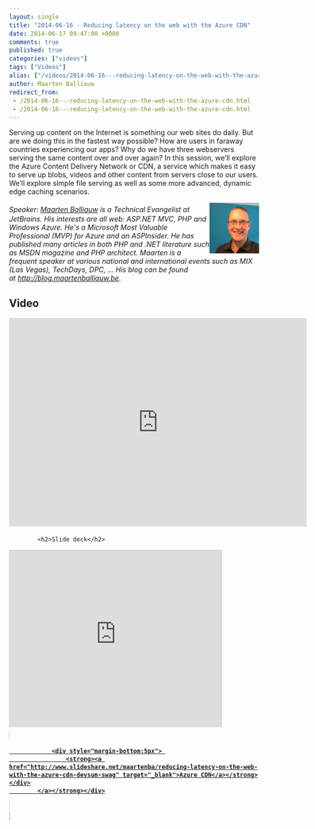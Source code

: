 ```yaml
---
layout: single
title: "2014-06-16 - Reducing latency on the web with the Azure CDN"
date: 2014-06-17 09:47:00 +0000
comments: true
published: true
categories: ["videos"]
tags: ["Videos"]
alias: ["/videos/2014-06-16---reducing-latency-on-the-web-with-the-azure-cdn"]
author: Maarten Balliauw
redirect_from:
 - /2014-06-16---reducing-latency-on-the-web-with-the-azure-cdn.html
 - /2014-06-16---reducing-latency-on-the-web-with-the-azure-cdn.html
---
```


<p>Serving up content on the Internet is something our web sites do daily. But are we doing this in the fastest way possible? How are users in faraway countries experiencing our apps? Why do we have three webservers serving the same content over and over again? In this session, we&rsquo;ll explore the Azure Content Delivery Network or CDN, a service which makes it easy to serve up blobs, videos and other content from servers close to our users. We&rsquo;ll explore simple file serving as well as some more advanced, dynamic edge caching scenarios.</p>
<p><span style="font-size: 20px; font-weight: bold;"></span><img width="100" height="102" align="right" style="font-style: italic;" alt="" src="/assets/media/speakers/maarten-balliauw.jpg"><span style="font-style: italic;">Speaker:</span><span style="font-style: italic;">&nbsp;</span><a style="font-style: italic;" href="http://blog.maartenballiauw.be">Maarten Balliauw</a><span style="font-style: italic;">&nbsp;</span><span style="font-style: italic;">is a Technical Evangelist at JetBrains. His interests are all web: ASP.NET MVC, PHP and Windows Azure. He's a Microsoft Most Valuable Professional (MVP) for Azure and an ASPInsider. He has published many articles in both PHP and .NET literature such as MSDN magazine and PHP architect. Maarten is a frequent speaker at various national and international events such as MIX (Las Vegas), TechDays, DPC, ... His blog can be found at</span><span style="font-style: italic;">&nbsp;</span><a style="font-style: italic;" href="http://blog.maartenballiauw.be">http://blog.maartenballiauw.be</a>.</p>

<h2>Video</h2>
<div>
				
				
				
<iframe width="600" height="420" src="http://www.youtube.com/embed/uLH2tjXVDe8?hd=1" frameborder="0" allowfullscreen=""></iframe>
				
</div>

			<h2>Slide deck</h2>
<div>
					<iframe src="http://www.slideshare.net/slideshow/embed_code/34842623" width="427" height="356" frameborder="0" marginwidth="0" marginheight="0" scrolling="no" style="border:1px solid #CCC; border-width:1px 1px 0; margin-bottom:5px; max-width: 100%;" allowfullscreen=""> </iframe> <div style="margin-bottom:5px"> <strong> <a href="https://www.slideshare.net/maartenba/reducing-latency-on-the-web-with-the-azure-cdn-devsum-swag" width="427" height="356" frameborder="0" marginwidth="0" marginheight="0" scrolling="no" style="border:1px solid #CCC;border-width:1px 1px 0;margin-bottom:5px" allowfullscreen="" webkitallowfullscreen="" mozallowfullscreen="">
			
				<div style="margin-bottom:5px"> 
					<strong><a href="http://www.slideshare.net/maartenba/reducing-latency-on-the-web-with-the-azure-cdn-devsum-swag" target="_blank">Azure CDN</a></strong>
	</div>
			</a></strong></div>




</div>

